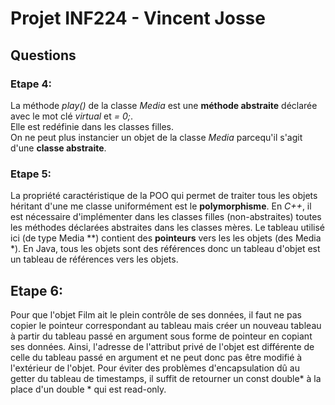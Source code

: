 # Projet INF224 - Vincent Josse

## Questions

### Etape 4:  
La méthode *play()* de la classe *Media* est une **méthode abstraite** déclarée avec le mot clé *virtual* et *= 0;*.    
Elle est redéfinie dans les classes filles.  
On ne peut plus instancier un objet de la classe *Media* parcequ'il s'agit d'une **classe abstraite**.  

### Etape 5:  
La propriété caractéristique de la POO qui permet de traiter tous les objets héritant d'une me classe uniformément est le  **polymorphisme**.
En *C++*, il est nécessaire d'implémenter dans les classes filles (non-abstraites) toutes les méthodes déclarées abstraites dans les classes mères. Le tableau utilisé ici (de type Media \*\*) contient des **pointeurs** vers les les objets (des Media \*). En Java, tous les objets sont des références donc un tableau d'objet est un tableau de références vers les objets.  

## Etape 6:
Pour que l'objet Film ait le plein contrôle de ses données, il faut ne pas copier le pointeur correspondant au tableau mais créer un nouveau tableau à partir du tableau passé en argument sous forme de pointeur en copiant ses données. Ainsi, l'adresse de l'attribut privé de l'objet est différente de celle du tableau passé en argument et ne peut donc pas être modifié à l'extérieur de l'objet. 
Pour éviter des problèmes d'encapsulation dû au getter du tableau de timestamps, il suffit de retourner un const double\* à la place d'un double \*  qui est read-only.
